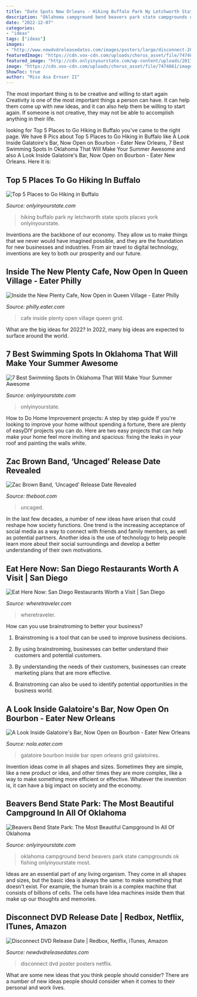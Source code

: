 ```yaml
---
title: "Date Spots New Orleans - Hiking Buffalo Park Ny Letchworth State Spots Places York Onlyinyourstate"
description: "Oklahoma campground bend beavers park state campgrounds ok fishing onlyinyourstate most"
date: "2022-12-07"
categories:
- "ideas"
tags: ["ideas"]
images:
- "http://www.newdvdreleasedates.com/images/posters/large/disconnect-2012-04.jpg"
featuredImage: "https://cdn.vox-cdn.com/uploads/chorus_asset/file/7474861/image001.0.jpg"
featured_image: "http://cdn.onlyinyourstate.com/wp-content/uploads/2017/03/ok358-1.jpg"
image: "https://cdn.vox-cdn.com/uploads/chorus_asset/file/7474861/image001.0.jpg"
ShowToc: true
author: "Miss Asa Ernser II"
---
```



The most important thing is to be creative and willing to start again
Creativity is one of the most important things a person can have. It can help them come up with new ideas, and it can also help them be willing to start again. If someone is not creative, they may not be able to accomplish anything in their life.

	

		
looking for Top 5 Places to Go Hiking in Buffalo you've came to the right page. We have 8 Pics about Top 5 Places to Go Hiking in Buffalo like A Look Inside Galatoire&#039;s Bar, Now Open on Bourbon - Eater New Orleans, 7 Best Swimming Spots In Oklahoma That Will Make Your Summer Awesome and also A Look Inside Galatoire&#039;s Bar, Now Open on Bourbon - Eater New Orleans. Here it is:
		
    
## Top 5 Places To Go Hiking In Buffalo

<img loading=lazy src="http://cdn.onlyinyourstate.com/wp-content/uploads/2017/01/12160770965_0114ed3355_o.jpg" onerror="this.onerror=null;this.src='https://tse3.mm.bing.net/th?id=OIP.zTnS0JPdV4BfBOoacauOVwHaEJ&amp;pid=15.1';" alt="Top 5 Places to Go Hiking in Buffalo">

_Source: onlyinyourstate.com_

>hiking buffalo park ny letchworth state spots places york onlyinyourstate. 

	

Inventions are the backbone of our economy. They allow us to make things that we never would have imagined possible, and they are the foundation for new businesses and industries. From air travel to digital technology, inventions are key to both our prosperity and our future.

    
## Inside The New Plenty Cafe, Now Open In Queen Village - Eater Philly

<img loading=lazy src="https://cdn.vox-cdn.com/uploads/chorus_asset/file/7474861/image001.0.jpg" onerror="this.onerror=null;this.src='https://tse3.mm.bing.net/th?id=OIP.2dNXx_pQTpqZj_eD7PpX2QHaEc&amp;pid=15.1';" alt="Inside the New Plenty Cafe, Now Open in Queen Village - Eater Philly">

_Source: philly.eater.com_

>cafe inside plenty open village queen grid. 

	

What are the big ideas for 2022?
In 2022, many big ideas are expected to surface around the world.

    
## 7 Best Swimming Spots In Oklahoma That Will Make Your Summer Awesome

<img loading=lazy src="https://cdn.onlyinyourstate.com/wp-content/uploads/2017/05/ok419-springcreek.jpg" onerror="this.onerror=null;this.src='https://tse3.mm.bing.net/th?id=OIP.1Oc5pHQVH3PQD9_GaFssbAHaEK&amp;pid=15.1';" alt="7 Best Swimming Spots In Oklahoma That Will Make Your Summer Awesome">

_Source: onlyinyourstate.com_

>onlyinyourstate. 

	

How to Do Home Improvement projects: A step by step guide
If you're looking to improve your home without spending a fortune, there are plenty of easyDIY projects you can do. Here are two easy projects that can help make your home feel more inviting and spacious: fixing the leaks in your roof and painting the walls white.

    
## Zac Brown Band, ‘Uncaged’ Release Date Revealed

<img loading=lazy src="https://townsquare.media/site/623/files/2012/04/zacbrownband-456-042412.jpg?w=1200&amp;h=0&amp;zc=1&amp;s=0&amp;a=t&amp;q=89" onerror="this.onerror=null;this.src='https://tse3.mm.bing.net/th?id=OIP.nL_Xg8s7_KonHDSJMBpF0gHaE8&amp;pid=15.1';" alt="Zac Brown Band, ‘Uncaged’ Release Date Revealed">

_Source: theboot.com_

>uncaged. 

	

In the last few decades, a number of new ideas have arisen that could reshape how society functions. One trend is the increasing acceptance of social media as a way to connect with friends and family members, as well as potential partners. Another idea is the use of technology to help people learn more about their social surroundings and develop a better understanding of their own motivations.

    
## Eat Here Now: San Diego Restaurants Worth A Visit | San Diego

<img loading=lazy src="https://www.wheretraveler.com/sites/default/files/dining-room-at-bang-bang_0.jpg" onerror="this.onerror=null;this.src='https://tse4.mm.bing.net/th?id=OIP.QsaAjPkU6qRUBdcYdsT3dAHaJ4&amp;pid=15.1';" alt="Eat Here Now: San Diego Restaurants Worth a Visit | San Diego">

_Source: wheretraveler.com_

>wheretraveler. 

	

How can you use brainstroming to better your business?
1. Brainstroming is a tool that can be used to improve business decisions.
2. By using brainstroming, businesses can better understand their customers and potential customers.

3. By understanding the needs of their customers, businesses can create marketing plans that are more effective.

4. Brainstroming can also be used to identify potential opportunities in the business world.

    
## A Look Inside Galatoire&#039;s Bar, Now Open On Bourbon - Eater New Orleans

<img loading=lazy src="https://cdn.vox-cdn.com/uploads/chorus_asset/file/1029918/Galatoire_s-9788.0.jpg" onerror="this.onerror=null;this.src='https://tse3.mm.bing.net/th?id=OIP.PDHu0wfvCzg9pZqYUg48EgHaE8&amp;pid=15.1';" alt="A Look Inside Galatoire&#039;s Bar, Now Open on Bourbon - Eater New Orleans">

_Source: nola.eater.com_

>galatoire bourbon inside bar open orleans grid galatoires. 

	

Invention ideas come in all shapes and sizes. Sometimes they are simple, like a new product or idea, and other times they are more complex, like a way to make something more efficient or effective. Whatever the invention is, it can have a big impact on society and the economy.

    
## Beavers Bend State Park: The Most Beautiful Campground In All Of Oklahoma

<img loading=lazy src="http://cdn.onlyinyourstate.com/wp-content/uploads/2017/03/ok358-1.jpg" onerror="this.onerror=null;this.src='https://tse3.mm.bing.net/th?id=OIP.iBmtZXZGkmRysBorGfKLIAHaE5&amp;pid=15.1';" alt="Beavers Bend State Park: The Most Beautiful Campground In All Of Oklahoma">

_Source: onlyinyourstate.com_

>oklahoma campground bend beavers park state campgrounds ok fishing onlyinyourstate most. 

	

Ideas are an essential part of any living organism. They come in all shapes and sizes, but the basic idea is always the same: to make something that doesn't exist. For example, the human brain is a complex machine that consists of billions of cells. The cells have Idea machines inside them that make up our thoughts and memories.

    
## Disconnect DVD Release Date | Redbox, Netflix, ITunes, Amazon

<img loading=lazy src="http://www.newdvdreleasedates.com/images/posters/large/disconnect-2012-04.jpg" onerror="this.onerror=null;this.src='https://tse1.mm.bing.net/th?id=OIP.ZWNJI4yk4FuRpym0ViD9lwHaLH&amp;pid=15.1';" alt="Disconnect DVD Release Date | Redbox, Netflix, iTunes, Amazon">

_Source: newdvdreleasedates.com_

>disconnect dvd poster posters netflix. 

	

What are some new ideas that you think people should consider?
There are a number of new ideas people should consider when it comes to their personal and work lives.

